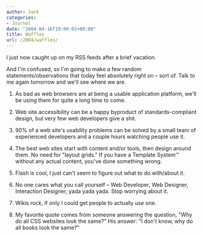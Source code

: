 ```yaml
---
author: Jack
categories:
- Journal
date: "2004-04-16T19:00:02+00:00"
title: Waffles
url: /2004/waffles/
---
```


I just now caught up on my RSS feeds after a brief vacation.

And I'm confused, so I'm going to make a few random statements/observations that today feel absolutely right on &#8211; sort of. Talk to me again tomorrow and we'll see where we are.

</p> 

  1. As bad as web browsers are at being a usable application platform, we'll be using them for quite a long time to come.


  2. Web site accessibility can be a happy byproduct of standards-compliant design, but very few web developers give a shit.


  3. 90% of a web site's usability problems can be solved by a small team of experienced developers and a couple hours watching people use it.


  4. The best web sites start with content and/or tools, then design around them. No need for "layout grids." If you have a Template System&#8482; without any actual content, you've done something wrong.


  5. Flash is cool, I just can't seem to figure out what to do with/about it.


  6. No one cares what you call yourself &#8211; Web Developer, Web Designer, Interaction Designer, yada yada yada. Stop worrying about it.


  7. Wikis rock, if only I could get people to actually _use_ one.


  8. My favorite quote comes from someone answering the question, "Why do all CSS websites look the same?" His answer: "I don't know, why do all books look the same?"
</ol>